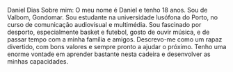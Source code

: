Daniel Dias
Sobre mim:
O meu nome é Daniel e tenho 18 anos. Sou de Valbom, Gondomar. Sou estudante na universidade lusófona do Porto, no curso de comunicação audiovisual e multimédia. Sou fascinado por desporto, especialmente basket e futebol, gosto de ouvir música, e de passar tempo com a minha família e amigos. Descrevo-me como um rapaz divertido, com bons valores e sempre pronto a ajudar o próximo. Tenho uma enorme vontade em aprender bastante nesta cadeira e desenvolver as minhas capacidades.
